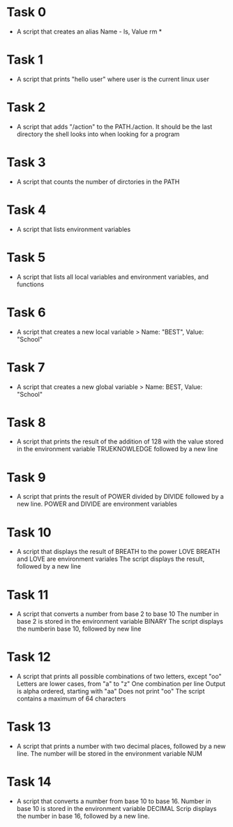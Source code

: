 # Task 0
 - A script that creates an alias Name - ls, Value rm *
# Task 1
 - A script that prints "hello user" where user is the current linux user
# Task 2
 - A script that adds "/action" to the PATH./action. It should be the last directory the shell looks into when looking for a program
# Task 3
 - A script that counts the number of dirctories in the PATH
# Task 4
 - A script that lists environment variables
# Task 5
 - A script that lists all local variables and environment variables, and functions
# Task 6
 - A script that creates a new local variable > Name: "BEST", Value: "School" 
# Task 7
 - A script that creates a new global variable > Name: BEST, Value: "School"
# Task 8
 - A script that prints the result of the addition of 128 with the value stored in the environment variable TRUEKNOWLEDGE followed by a new line
# Task 9
 - A script that prints the result of POWER divided by DIVIDE followed by a new line.
               POWER and DIVIDE are environment variables
# Task 10
 - A script that displays the result of BREATH to the power LOVE
               BREATH and LOVE are environment variales
               The script displays the result, followed by a new line
# Task 11
 - A script that converts a number from base 2 to base 10
               The number in base 2 is stored in the environment variable BINARY
               The script displays the numberin base 10, followed by  new line
# Task 12
 - A script that prints all possible combinations of two letters, except "oo"
               Letters are lower cases, from "a" to "z"
               One combination per line
               Output is alpha ordered, starting with "aa"
               Does not print "oo"
               The script contains a maximum of 64 characters
# Task 13
 - A script that prints a number with two decimal places, followed by a new line.
              The number will be stored in the environment variable NUM
# Task 14
 - A script that converts a number from base 10 to base 16.
              Number in base 10 is stored in the environment variable DECIMAL
              Scrip displays the number in base 16, followed by a new line. 
 
